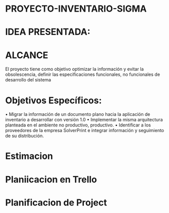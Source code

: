 # PROYECTO-INVENTARIO-SIGMA
# IDEA PRESENTADA: 
# ALCANCE
  El proyecto tiene como objetivo optimizar la información y evitar la obsolescencia, definir las especificaciones funcionales, no funcionales de desarrollo del sistema 
# Objetivos Específicos:
•	Migrar la información de un documento plano hacia la aplicación de inventario a desarrollar con versión 1.0
•	Implementar la misma arquitectura planteada en el ambiente no productivo, productivo.
•	Identificar a los proveedores de la empresa SolverPrint e integrar información y seguimiento de su distribución.
# Estimacion
# Planiicacion en Trello
# Planificacion de Project



